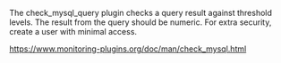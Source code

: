 The check_mysql_query plugin checks a query result against threshold levels.
The result from the query should be numeric. For extra security, create a user with minimal access.

   
https://www.monitoring-plugins.org/doc/man/check_mysql.html